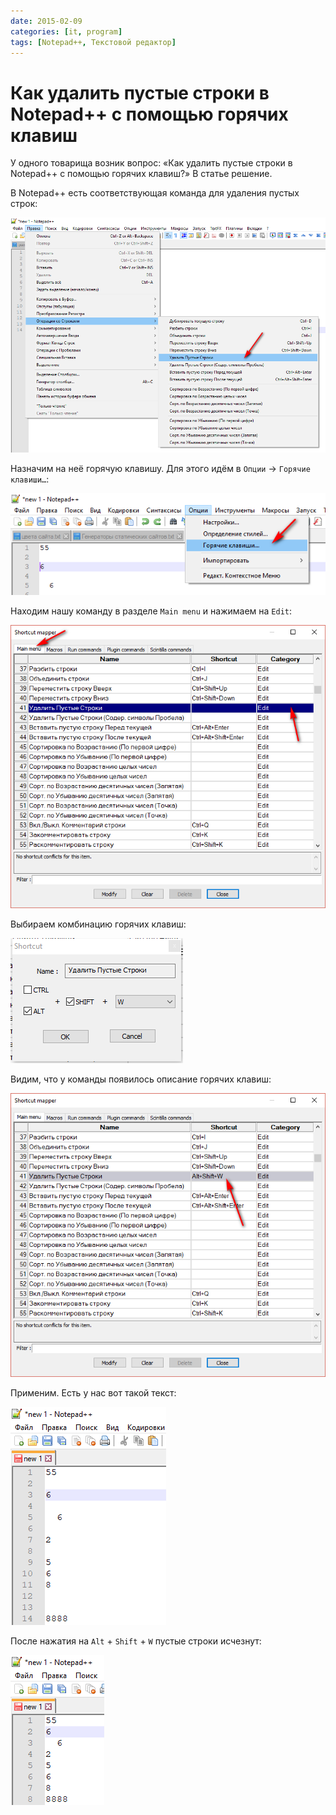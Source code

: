 ```yaml
---
date: 2015-02-09
categories: [it, program]
tags: [Notepad++, Текстовой редактор]
---
```


# Как удалить пустые строки в Notepad++ с помощью горячих клавиш

У одного товарища возник вопрос: «Как удалить пустые строки в Notepad++ с помощью горячих клавиш?» В статье решение.

В Notepad++ есть соответствующая команда для удаления пустых строк:

![Удаление пустых строк](img/remove-empty-lines.png)

Назначим на неё горячую клавишу. Для этого идём в `Опции` → `Горячие клавиши…`:

![Горячие клавиши в главном меню](img/shortcuts_01.png)

Находим нашу команду в разделе `Main menu` и нажимаем на `Edit`:

![Список команд текстового редактора](img/shortcuts_02.png)

Выбираем комбинацию горячих клавиш:

![Комбинация горячих клавиш](img/shortcuts_03.png)

Видим, что у команды появилось описание горячих клавиш:

![Список команд текстового редактора](img/shortcuts_04.png)

Применим. Есть у нас вот такой текст:

![Текст с пустыми строками](img/text_01.png)

После нажатия на `Alt` + `Shift` + `W` пустые строки исчезнут:

![Текст без пустых строк](img/text_02.png)
